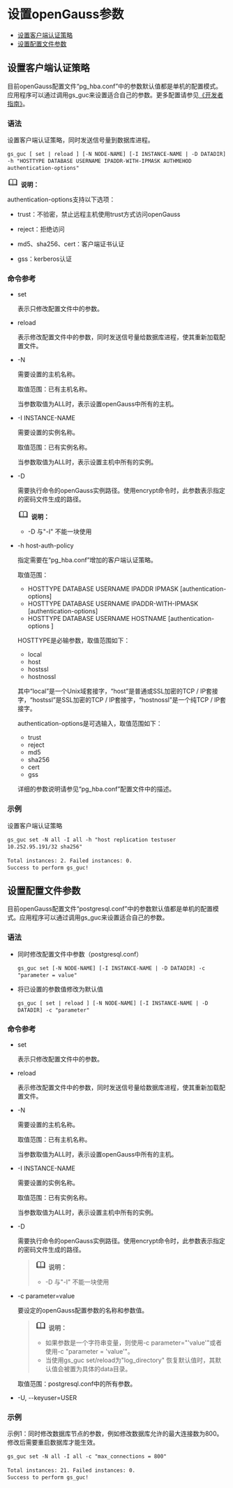 # 设置openGauss参数<a name="ZH-CN_TOPIC_0241704229"></a>

<!-- TOC -->

- [设置客户端认证策略](#设置客户端认证策略)
- [设置配置文件参数](#设置配置文件参数)

<!-- /TOC -->

## 设置客户端认证策略

目前openGauss配置文件“pg\_hba.conf”中的参数默认值都是单机的配置模式。应用程序可以通过调用gs\_guc来设置适合自己的参数。更多配置请参见[《开发者指南》](https://docs.opengauss.org/zh/docs/1.0.1/docs/Developerguide/Developerguide.html)。

### 语法

设置客户端认证策略，同时发送信号量到数据库进程。

```
gs_guc [ set | reload ] [-N NODE-NAME] [-I INSTANCE-NAME | -D DATADIR] -h "HOSTTYPE DATABASE USERNAME IPADDR-WITH-IPMASK AUTHMEHOD authentication-options" 
```

![](public_sys-resources/icon-note.gif) **说明：** 

authentication-options支持以下选项：

-   trust：不验密，禁止远程主机使用trust方式访问openGauss

-   reject：拒绝访问

-   md5、sha256、cert：客户端证书认证

-   gss：kerberos认证

### 命令参考

-   set

    表示只修改配置文件中的参数。

-   reload

    表示修改配置文件中的参数，同时发送信号量给数据库进程，使其重新加载配置文件。

-   -N

    需要设置的主机名称。

    取值范围：已有主机名称。

    当参数取值为ALL时，表示设置openGauss中所有的主机。

-   -I INSTANCE-NAME

    需要设置的实例名称。

    取值范围：已有实例名称。

    当参数取值为ALL时，表示设置主机中所有的实例。

- -D

    需要执行命令的openGauss实例路径。使用encrypt命令时，此参数表示指定的密码文件生成的路径。

    ![](public_sys-resources/icon-note.gif) **说明：** 
    
    -   -D 与"-I" 不能一块使用

-   -h host-auth-policy

    指定需要在“pg\_hba.conf”增加的客户端认证策略。

    取值范围：

    -   HOSTTYPE DATABASE USERNAME IPADDR IPMASK \[authentication-options\]
    -   HOSTTYPE DATABASE USERNAME IPADDR-WITH-IPMASK \[authentication-options\]
    -   HOSTTYPE DATABASE USERNAME HOSTNAME \[authentication-options \]

    HOSTTYPE是必输参数，取值范围如下：

    -   local
    -   host
    -   hostssl
    -   hostnossl

    其中“local”是一个Unix域套接字，“host”是普通或SSL加密的TCP / IP套接字，“hostssl”是SSL加密的TCP / IP套接字，“hostnossl”是一个纯TCP / IP套接字。

    authentication-options是可选输入，取值范围如下：

    -   trust
    -   reject
    -   md5
    -   sha256
    -   cert
    -   gss

    详细的参数说明请参见“pg\_hba.conf”配置文件中的描述。


### 示例

设置客户端认证策略

```
gs_guc set -N all -I all -h "host replication testuser 10.252.95.191/32 sha256"

Total instances: 2. Failed instances: 0.
Success to perform gs_guc!
```

## 设置配置文件参数

目前openGauss配置文件“postgresql.conf”中的参数默认值都是单机的配置模式。应用程序可以通过调用gs\_guc来设置适合自己的参数。

### 语法

-   同时修改配置文件中参数（postgresql.conf）

    ```
    gs_guc set [-N NODE-NAME] [-I INSTANCE-NAME | -D DATADIR] -c "parameter = value"
    ```

-   将已设置的参数值修改为默认值

    ```
    gs_guc [ set | reload ] [-N NODE-NAME] [-I INSTANCE-NAME | -D DATADIR] -c "parameter"
    ```


### 命令参考

-   set

    表示只修改配置文件中的参数。

-   reload

    表示修改配置文件中的参数，同时发送信号量给数据库进程，使其重新加载配置文件。

-   -N

    需要设置的主机名称。

    取值范围：已有主机名称。

    当参数取值为ALL时，表示设置openGauss中所有的主机。

-   -I INSTANCE-NAME

    需要设置的实例名称。

    取值范围：已有实例名称。

    当参数取值为ALL时，表示设置主机中所有的实例。

- -D

    需要执行命令的openGauss实例路径。使用encrypt命令时，此参数表示指定的密码文件生成的路径。

    >![](public_sys-resources/icon-note.gif) **说明：** 
    >
    >-   -D 与"-I" 不能一块使用

-   -c parameter=value

    要设定的openGauss配置参数的名称和参数值。

    >![](public_sys-resources/icon-note.gif) **说明：** 
    >-   如果参数是一个字符串变量，则使用-c parameter="'value'"或者使用-c "parameter = 'value'"。
    >-   当使用gs\_guc set/reload为"log\_directory" 恢复默认值时，其默认值会被置为具体的data目录。

    取值范围：postgresql.conf中的所有参数。

-   -U, --keyuser=USER

### 示例

示例1：同时修改数据库节点的参数，例如修改数据库允许的最大连接数为800。修改后需要重启数据库才能生效。

```
gs_guc set -N all -I all -c "max_connections = 800"

Total instances: 21. Failed instances: 0.
Success to perform gs_guc!
```
